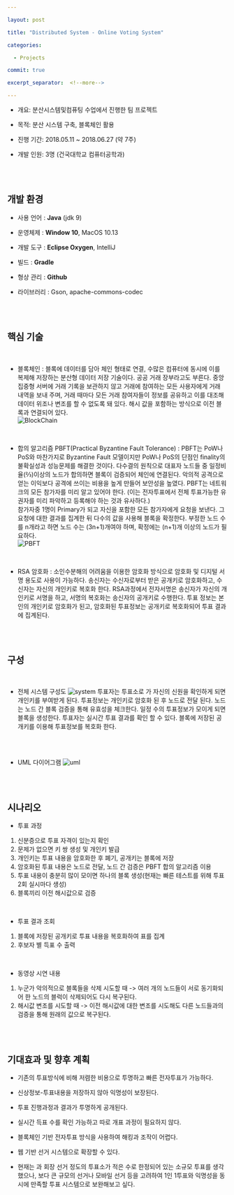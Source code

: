 ```yaml
---

layout: post

title: "Distributed System - Online Voting System"

categories:

  - Projects

commit: true

excerpt_separator:  <!--more-->

---
```




- 개요: 분산시스템및컴퓨팅 수업에서 진행한 팀 프로젝트

- 목적: 분산 시스템 구축, 블록체인 활용

- 진행 기간: 2018.05.11 ~ 2018.06.27 (약 7주)

- 개발 인원: 3명 (건국대학교 컴퓨터공학과)

<br><br>

## 개발 환경

- 사용 언어 : **Java** (jdk 9)

- 운영체제 : **Window 10**, MacOS 10.13

- 개발 도구 : **Eclipse Oxygen**, IntelliJ

- 빌드 : **Gradle**

- 형상 관리 : **Github**

- 라이브러리 : Gson, apache-commons-codec

<br><br>

## 핵심 기술

<br>

- 블록체인
: 블록에 데이터를 담아 체인 형태로 연결, 수많은 컴퓨터에 동시에 이를 복제해 저장하는 분산형 데이터 저장 기술이다. 공공 거래 장부라고도 부른다. 중앙 집중형 서버에 거래 기록을 보관하지 않고 거래에 참여하는 모든 사용자에게 거래 내역을 보내 주며, 거래 때마다 모든 거래 참여자들이 정보를 공유하고 이를 대조해 데이터 위조나 변조를 할 수 없도록 돼 있다. 해시 값을 포함하는 방식으로 이전 블록과 연결되어 있다. <br>
![BlockChain](https://github.com/shyun-ab/shyun-ab.github.io/blob/master/_screenshots/blockchain.png?raw=true)

<br>

- 합의 알고리즘 PBFT(Practical Byzantine Fault Tolerance)
: PBFT는 PoW나 PoS와 마찬가지로 Byzantine Fault 모델이지만 PoW나 PoS의 단점인 finality의 불확실성과 성능문제를 해결한 것이다. 다수결의 원칙으로 대표자 노드들 중 일정비율(⅔)이상의 노드가 합의하면 블록이 검증되어 체인에 연결된다. 악의적 공격으로 얻는 이익보다 공격에 쓰이는 비용을 높게 만들어 보안성을 높였다. PBFT는 네트워크의 모든 참가자를 미리 알고 있어야 한다. (이는 전자투표에서 전체 투표가능한 유권자를 미리 파악하고 등록해야 하는 것과 유사하다.)<br>
 참가자중 1명이 Primary가 되고 자신을 포함한 모든 참가자에게 요청을 보낸다. 그 요청에 대한 결과를 집계한 뒤 다수의 값을 사용해 블록을 확정한다. 부정한 노드 수를 n개라고 하면 노드 수는 (3n+1)개여야 하며, 확정에는 (n+1)개 이상의 노드가 필요하다.<br>
![PBFT](https://github.com/shyun-ab/shyun-ab.github.io/blob/master/_screenshots/PBFT.png?raw=true)

<br>

- RSA 암호화
: 소인수분해의 어려움을 이용한 암호화 방식으로 암호화 및 디지털 서명 용도로 사용이 가능하다. 송신자는 수신자로부터 받은 공개키로 암호화하고, 수신자는 자신의 개인키로 복호화 한다. RSA과정에서 전자서명은 송신자가 자신의 개인키로 서명을 하고, 서명의 복호화는 송신자의 공개키로 수행한다. 투표 정보는 본인의 개인키로 암호화가 된고, 암호화된 투표정보는 공개키로 복호화되어 투표 결과에 집계된다.


<br><br>


## 구성

<br>

- 전체 시스템 구성도
![system](https://github.com/shyun-ab/shyun-ab.github.io/blob/master/_screenshots/system.png?raw=true)
투표자는 투표소로 가 자신의 신원을 확인하게 되면 개인키를 부여받게 된다. 투표정보는 개인키로 암호화 된 후 노드로 전달 된다. 노드는 노드 간 블록 검증을 통해 유효성을 체크한다. 일정 수의 투표정보가 모이게 되면 블록을 생성한다. 투표자는 실시간 투표 결과를 확인 할 수 있다. 블록에 저장된 공개키를 이용해 투표정보를 복호화 한다.


<br><br>


- UML 다이어그램
![uml](https://github.com/shyun-ab/shyun-ab.github.io/blob/master/_screenshots/uml.png?raw=true)


<br><br>


## 시나리오

- 투표 과정
1. 신분증으로 투표 자격이 있는지 확인
2. 문제가 없으면 키 쌍 생성 및 개인키 발급
3. 개인키는 투표 내용을 암호화한 후 폐기, 공개키는 블록에 저장
4. 암호화된 투표 내용은 노드로 전달, 노드 간 검증은 PBFT 합의 알고리즘 이용
5. 투표 내용이 충분히 많이 모이면 하나의 블록 생성(현재는 빠른 테스트를 위해 투표 2회 실시마다 생성)
6. 블록끼리 이전 해시값으로 검증

<br>

- 투표 결과 조회
1. 블록에 저장된 공개키로 투표 내용을 복호화하여 표를 집계
2. 후보자 별 득표 수 출력

<br>

- 동영상 시연 내용
1. 누군가 악의적으로 블록들을 삭제 시도할 때
-> 여러 개의 노드들이 서로 동기화되어 한 노드의 블럭이 삭제되어도 다시 복구된다.
2. 해시값 변조를 시도할 때
-> 이전 해시값에 대한 변조를 시도해도 다른 노드들과의 검증을 통해 원래의 값으로 복구된다.


<br><br>


## 기대효과 및 향후 계획

- 기존의 투표방식에 비해 저렴한 비용으로 투명하고 빠른 전자투표가 가능하다.
- 신상정보-투표내용을 저장하지 않아 익명성이 보장된다.
- 투표 진행과정과 결과가 투명하게 공개된다.
- 실시간 득표 수를 확인 가능하고 따로 개표 과정이 필요하지 않다.
- 블록체인 기반 전자투표 방식을 사용하여 해킹과 조작이 어렵다.
  
- 웹 기반 선거 시스템으로 확장할 수 있다.
- 현재는 과 회장 선거 정도의 투표소가 적은 수로 한정되어 있는 소규모 투표를 생각했으나, 보다 큰 규모의 선거나 모바일 선거 등을 고려하여 1인 1투표와 익명성을 동시에 만족할 투표 시스템으로 보완해보고 싶다.